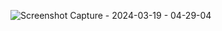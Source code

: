 ![Screenshot Capture - 2024-03-19 - 04-29-04](https://github.com/arbersejdiu/mern-programming-v4/assets/106705919/b83c70ce-92bf-4d62-b902-0b7cfe57cab6)
